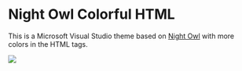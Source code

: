 # Night Owl Colorful HTML

This is a Microsoft Visual Studio theme based on [Night Owl](https://marketplace.visualstudio.com/items?itemName=sdras.night-owl) with more colors in the HTML tags.

![](https://coding-memo.work/uploads/images/code.png)